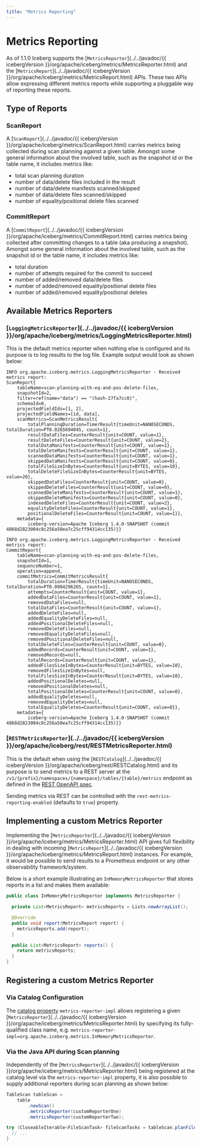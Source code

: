 ```yaml
---
title: "Metrics Reporting"
---
```

<!--
 - Licensed to the Apache Software Foundation (ASF) under one or more
 - contributor license agreements.  See the NOTICE file distributed with
 - this work for additional information regarding copyright ownership.
 - The ASF licenses this file to You under the Apache License, Version 2.0
 - (the "License"); you may not use this file except in compliance with
 - the License.  You may obtain a copy of the License at
 -
 -   http://www.apache.org/licenses/LICENSE-2.0
 -
 - Unless required by applicable law or agreed to in writing, software
 - distributed under the License is distributed on an "AS IS" BASIS,
 - WITHOUT WARRANTIES OR CONDITIONS OF ANY KIND, either express or implied.
 - See the License for the specific language governing permissions and
 - limitations under the License.
 -->

# Metrics Reporting

As of 1.1.0 Iceberg supports the [`MetricsReporter`](../../javadoc/{{ icebergVersion }}/org/apache/iceberg/metrics/MetricsReporter.html) and the [`MetricsReport`](../../javadoc/{{ icebergVersion }}/org/apache/iceberg/metrics/MetricsReport.html) APIs. These two APIs allow expressing different metrics reports while supporting a pluggable way of reporting these reports.

## Type of Reports

### ScanReport
A [`ScanReport`](../../javadoc/{{ icebergVersion }}/org/apache/iceberg/metrics/ScanReport.html) carries metrics being collected during scan planning against a given table. Amongst some general information about the involved table, such as the snapshot id or the table name, it includes metrics like:

* total scan planning duration
* number of data/delete files included in the result
* number of data/delete manifests scanned/skipped
* number of data/delete files scanned/skipped
* number of equality/positional delete files scanned


### CommitReport
A [`CommitReport`](../../javadoc/{{ icebergVersion }}/org/apache/iceberg/metrics/CommitReport.html) carries metrics being collected after committing changes to a table (aka producing a snapshot). Amongst some general information about the involved table, such as the snapshot id or the table name, it includes metrics like:

* total duration
* number of attempts required for the commit to succeed
* number of added/removed data/delete files
* number of added/removed equality/positional delete files
* number of added/removed equality/positional deletes


## Available Metrics Reporters

### [`LoggingMetricsReporter`](../../javadoc/{{ icebergVersion }}/org/apache/iceberg/metrics/LoggingMetricsReporter.html)

This is the default metrics reporter when nothing else is configured and its purpose is to log results to the log file. Example output would look as shown below:

```
INFO org.apache.iceberg.metrics.LoggingMetricsReporter - Received metrics report: 
ScanReport{
    tableName=scan-planning-with-eq-and-pos-delete-files, 
    snapshotId=2, 
    filter=ref(name="data") == "(hash-27fa7cc0)", 
    schemaId=0, 
    projectedFieldIds=[1, 2], 
    projectedFieldNames=[id, data], 
    scanMetrics=ScanMetricsResult{
        totalPlanningDuration=TimerResult{timeUnit=NANOSECONDS, totalDuration=PT0.026569404S, count=1}, 
        resultDataFiles=CounterResult{unit=COUNT, value=1}, 
        resultDeleteFiles=CounterResult{unit=COUNT, value=2}, 
        totalDataManifests=CounterResult{unit=COUNT, value=1}, 
        totalDeleteManifests=CounterResult{unit=COUNT, value=1}, 
        scannedDataManifests=CounterResult{unit=COUNT, value=1}, 
        skippedDataManifests=CounterResult{unit=COUNT, value=0}, 
        totalFileSizeInBytes=CounterResult{unit=BYTES, value=10}, 
        totalDeleteFileSizeInBytes=CounterResult{unit=BYTES, value=20}, 
        skippedDataFiles=CounterResult{unit=COUNT, value=0}, 
        skippedDeleteFiles=CounterResult{unit=COUNT, value=0}, 
        scannedDeleteManifests=CounterResult{unit=COUNT, value=1}, 
        skippedDeleteManifests=CounterResult{unit=COUNT, value=0}, 
        indexedDeleteFiles=CounterResult{unit=COUNT, value=2}, 
        equalityDeleteFiles=CounterResult{unit=COUNT, value=1}, 
        positionalDeleteFiles=CounterResult{unit=COUNT, value=1}}, 
    metadata={
        iceberg-version=Apache Iceberg 1.4.0-SNAPSHOT (commit 4868d2823004c8c256a50ea7c25cff94314cc135)}}
```

```
INFO org.apache.iceberg.metrics.LoggingMetricsReporter - Received metrics report: 
CommitReport{
    tableName=scan-planning-with-eq-and-pos-delete-files, 
    snapshotId=1, 
    sequenceNumber=1, 
    operation=append, 
    commitMetrics=CommitMetricsResult{
        totalDuration=TimerResult{timeUnit=NANOSECONDS, totalDuration=PT0.098429626S, count=1}, 
        attempts=CounterResult{unit=COUNT, value=1}, 
        addedDataFiles=CounterResult{unit=COUNT, value=1}, 
        removedDataFiles=null, 
        totalDataFiles=CounterResult{unit=COUNT, value=1}, 
        addedDeleteFiles=null, 
        addedEqualityDeleteFiles=null, 
        addedPositionalDeleteFiles=null, 
        removedDeleteFiles=null, 
        removedEqualityDeleteFiles=null, 
        removedPositionalDeleteFiles=null, 
        totalDeleteFiles=CounterResult{unit=COUNT, value=0}, 
        addedRecords=CounterResult{unit=COUNT, value=1}, 
        removedRecords=null, 
        totalRecords=CounterResult{unit=COUNT, value=1}, 
        addedFilesSizeInBytes=CounterResult{unit=BYTES, value=10}, 
        removedFilesSizeInBytes=null, 
        totalFilesSizeInBytes=CounterResult{unit=BYTES, value=10}, 
        addedPositionalDeletes=null, 
        removedPositionalDeletes=null, 
        totalPositionalDeletes=CounterResult{unit=COUNT, value=0}, 
        addedEqualityDeletes=null, 
        removedEqualityDeletes=null, 
        totalEqualityDeletes=CounterResult{unit=COUNT, value=0}}, 
    metadata={
        iceberg-version=Apache Iceberg 1.4.0-SNAPSHOT (commit 4868d2823004c8c256a50ea7c25cff94314cc135)}}
```


### [`RESTMetricsReporter`](../../javadoc/{{ icebergVersion }}/org/apache/iceberg/rest/RESTMetricsReporter.html)

This is the default when using the [`RESTCatalog`](../../javadoc/{{ icebergVersion }}/org/apache/iceberg/rest/RESTCatalog.html) and its purpose is to send metrics to a REST server at the `/v1/{prefix}/namespaces/{namespace}/tables/{table}/metrics` endpoint as defined in the [REST OpenAPI spec](https://github.com/apache/iceberg/blob/main/open-api/rest-catalog-open-api.yaml).

Sending metrics via REST can be controlled with the `rest-metrics-reporting-enabled` (defaults to `true`) property.


## Implementing a custom Metrics Reporter

Implementing the [`MetricsReporter`](../../javadoc/{{ icebergVersion }}/org/apache/iceberg/metrics/MetricsReporter.html) API gives full flexibility in dealing with incoming [`MetricsReport`](../../javadoc/{{ icebergVersion }}/org/apache/iceberg/metrics/MetricsReport.html) instances. For example, it would be possible to send results to a Prometheus endpoint or any other observability framework/system.

Below is a short example illustrating an `InMemoryMetricsReporter` that stores reports in a list and makes them available:
```java
public class InMemoryMetricsReporter implements MetricsReporter {

  private List<MetricsReport> metricsReports = Lists.newArrayList();

  @Override
  public void report(MetricsReport report) {
    metricsReports.add(report);
  }

  public List<MetricsReport> reports() {
    return metricsReports;
  }
}
```

## Registering a custom Metrics Reporter

### Via Catalog Configuration

The [catalog property](configuration.md#catalog-properties) `metrics-reporter-impl` allows registering a given [`MetricsReporter`](../../javadoc/{{ icebergVersion }}/org/apache/iceberg/metrics/MetricsReporter.html) by specifying its fully-qualified class name, e.g. `metrics-reporter-impl=org.apache.iceberg.metrics.InMemoryMetricsReporter`.

### Via the Java API during Scan planning

Independently of the [`MetricsReporter`](../../javadoc/{{ icebergVersion }}/org/apache/iceberg/metrics/MetricsReporter.html) being registered at the catalog level via the `metrics-reporter-impl` property, it is also possible to supply additional reporters during scan planning as shown below:

```java
TableScan tableScan = 
    table
        .newScan()
        .metricsReporter(customReporterOne)
        .metricsReporter(customReporterTwo);

try (CloseableIterable<FileScanTask> fileScanTasks = tableScan.planFiles()) {
  // ...
}
```
